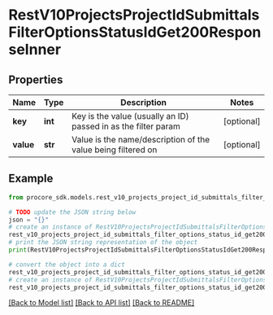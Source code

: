 # RestV10ProjectsProjectIdSubmittalsFilterOptionsStatusIdGet200ResponseInner


## Properties

Name | Type | Description | Notes
------------ | ------------- | ------------- | -------------
**key** | **int** | Key is the value (usually an ID) passed in as the filter param | [optional] 
**value** | **str** | Value is the name/description of the value being filtered on | [optional] 

## Example

```python
from procore_sdk.models.rest_v10_projects_project_id_submittals_filter_options_status_id_get200_response_inner import RestV10ProjectsProjectIdSubmittalsFilterOptionsStatusIdGet200ResponseInner

# TODO update the JSON string below
json = "{}"
# create an instance of RestV10ProjectsProjectIdSubmittalsFilterOptionsStatusIdGet200ResponseInner from a JSON string
rest_v10_projects_project_id_submittals_filter_options_status_id_get200_response_inner_instance = RestV10ProjectsProjectIdSubmittalsFilterOptionsStatusIdGet200ResponseInner.from_json(json)
# print the JSON string representation of the object
print(RestV10ProjectsProjectIdSubmittalsFilterOptionsStatusIdGet200ResponseInner.to_json())

# convert the object into a dict
rest_v10_projects_project_id_submittals_filter_options_status_id_get200_response_inner_dict = rest_v10_projects_project_id_submittals_filter_options_status_id_get200_response_inner_instance.to_dict()
# create an instance of RestV10ProjectsProjectIdSubmittalsFilterOptionsStatusIdGet200ResponseInner from a dict
rest_v10_projects_project_id_submittals_filter_options_status_id_get200_response_inner_from_dict = RestV10ProjectsProjectIdSubmittalsFilterOptionsStatusIdGet200ResponseInner.from_dict(rest_v10_projects_project_id_submittals_filter_options_status_id_get200_response_inner_dict)
```
[[Back to Model list]](../README.md#documentation-for-models) [[Back to API list]](../README.md#documentation-for-api-endpoints) [[Back to README]](../README.md)


